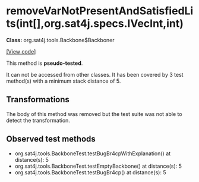 # removeVarNotPresentAndSatisfiedLits(int[],org.sat4j.specs.IVecInt,int)

**Class:** org.sat4j.tools.Backbone$Backboner

[[View code]](https://gitlab.ow2.org/sat4j/sat4j/blob/09e9173e400ea6c1794354ca54c36607c53391ff/org.sat4j.core/src/main/java//org/sat4j/tools/Backbone.java#L124)

This method is **pseudo-tested**.


It can not be accessed from other classes. 
It has been covered by 3 test method(s) with a minimum stack distance of 5.

## Transformations

The body of this method was removed but the test suite was not able to detect the transformation.



## Observed test methods

* org.sat4j.tools.BackboneTest.testBugBr4cpWithExplanation() at distance(s): 5
* org.sat4j.tools.BackboneTest.testEmptyBackbone() at distance(s): 5
* org.sat4j.tools.BackboneTest.testBugBr4cp() at distance(s): 5

